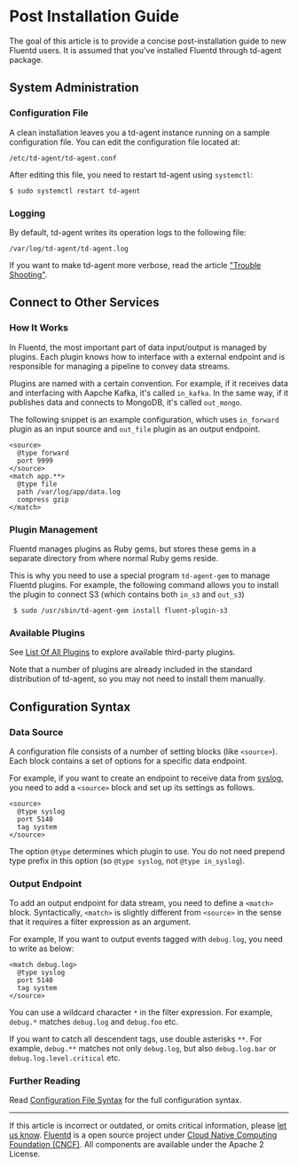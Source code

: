 # Post Installation Guide

The goal of this article is to provide a concise post-installation guide
to new Fluentd users. It is assumed that you've installed Fluentd
through td-agent package.


## System Administration


### Configuration File

A clean installation leaves you a td-agent instance running on a sample
configuration file. You can edit the configuration file located at:

``` {.CodeRay}
/etc/td-agent/td-agent.conf
```

After editing this file, you need to restart td-agent using `systemctl`:

``` {.CodeRay}
$ sudo systemctl restart td-agent
```


### Logging

By default, td-agent writes its operation logs to the following file:

``` {.CodeRay}
/var/log/td-agent/td-agent.log
```

If you want to make td-agent more verbose, read the article ["Trouble Shooting"](trouble-shooting).


## Connect to Other Services


### How It Works

In Fluentd, the most important part of data input/output is managed by
plugins. Each plugin knows how to interface with a external endpoint and
is responsible for managing a pipeline to convey data streams.

Plugins are named with a certain convention. For example, if it receives
data and interfacing with Aapche Kafka, it's called `in_kafka`. In the
same way, if it publishes data and connects to MongoDB, it's called
`out_mongo`.

The following snippet is an example configuration, which uses
`in_forward` plugin as an input source and `out_file` plugin as an
output endpoint.

``` {.CodeRay}
<source>
  @type forward
  port 9999
</source>
<match app.**>
  @type file
  path /var/log/app/data.log
  compress gzip
</match>
```


### Plugin Management

Fluentd manages plugins as Ruby gems, but stores these gems in a
separate directory from where normal Ruby gems reside.

This is why you need to use a special program `td-agent-gem` to manage
Fluentd plugins. For example, the following command allows you to
install the plugin to connect S3 (which contains both `in_s3` and
`out_s3`)

``` {.CodeRay}
 $ sudo /usr/sbin/td-agent-gem install fluent-plugin-s3
```


### Available Plugins

See [List Of All Plugins](https://www.fluentd.org/plugins) to explore
available third-party plugins.

Note that a number of plugins are already included in the standard
distribution of td-agent, so you may not need to install them manually.


## Configuration Syntax


### Data Source

A configuration file consists of a number of setting blocks (like
`<source>`). Each block contains a set of options for a specific data
endpoint.

For example, if you want to create an endpoint to receive data from
[syslog](/plugins/input/syslog.md), you need to add a `<source>` block and set up its
settings as follows.

``` {.CodeRay}
<source>
  @type syslog
  port 5140
  tag system
</source>
```

The option `@type` determines which plugin to use. You do not need
prepend type prefix in this option (so `@type syslog`, not
`@type in_syslog`).


### Output Endpoint

To add an output endpoint for data stream, you need to define a
`<match>` block. Syntactically, `<match>` is slightly different from
`<source>` in the sense that it requires a filter expression as an
argument.

For example, If you want to output events tagged with `debug.log`, you
need to write as below:

``` {.CodeRay}
<match debug.log>
  @type syslog
  port 5140
  tag system
</source>
```

You can use a wildcard character `*` in the filter expression. For
example, `debug.*` matches `debug.log` and `debug.foo` etc.

If you want to catch all descendent tags, use double asterisks `**`. For
example, `debug.**` matches not only `debug.log`, but also
`debug.log.bar` or `debug.log.level.critical` etc.


### Further Reading

Read [Configuration File Syntax](/configuration/config-file.md) for the full configuration
syntax.


------------------------------------------------------------------------

If this article is incorrect or outdated, or omits critical information, please [let us know](https://github.com/fluent/fluentd-docs/issues?state=open).
[Fluentd](http://www.fluentd.org/) is a open source project under [Cloud Native Computing Foundation (CNCF)](https://cncf.io/). All components are available under the Apache 2 License.

